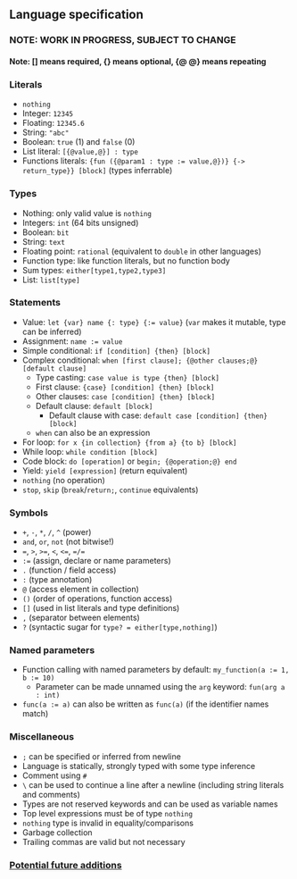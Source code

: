 ## Language specification
### NOTE: WORK IN PROGRESS, SUBJECT TO CHANGE
#### Note: [] means required, {} means optional, {@ @} means repeating

### Literals

- `nothing`
- Integer: `12345`
- Floating: `12345.6`
- String: `"abc"`
- Boolean: `true` (1) and `false` (0)
- List literal: `[{@value,@}] : type`
- Functions literals: `{fun ({@param1 : type := value,@})} {-> return_type}} [block]` (types inferrable)

### Types
- Nothing: only valid value is `nothing`
- Integers: `int` (64 bits unsigned)
- Boolean: `bit`
- String: `text`
- Floating point: `rational` (equivalent to `double` in other languages)
- Function type: like function literals, but no function body
- Sum types: `either[type1,type2,type3]`
- List: `list[type]`

### Statements
- Value: `let {var} name {: type} {:= value}` (`var` makes it mutable, type can be inferred)
- Assignment: `name := value`
- Simple conditional: `if [condition] {then} [block]`
- Complex conditional: `when [first clause]; {@other clauses;@} [default clause]`
    - Type casting: `case value is type {then} [block]`
    - First clause: `{case} [condition] {then} [block]`
    - Other clauses: `case [condition] {then} [block]`
    - Default clause: `default [block]`
      - Default clause with case: `default case [condition] {then} [block]`
    - `when` can also be an expression
- For loop: `for x {in collection} {from a} {to b} [block]`
- While loop: `while condition [block]`
- Code block: `do [operation]` or `begin; {@operation;@} end`
- Yield: `yield [expression]` (return equivalent)
- `nothing` (no operation)
- `stop`, `skip` (`break`/`return;`, `continue` equivalents)

### Symbols
- `+`, `-`, `*`, `/`, `^` (power)
- `and`, `or`, `not` (not bitwise!)
- `=`, `>`, `>=`, `<`, `<=`, `=/=`
- `:=` (assign, declare or name parameters)
- `.` (function / field access)
- `:` (type annotation)
- `@` (access element in collection)
- `()` (order of operations, function access)
- `[]` (used in list literals and type definitions)
- `,` (separator between elements)
- `?` (syntactic sugar for `type? = either[type,nothing]`)

### Named parameters
- Function calling with named parameters by default: `my_function(a := 1, b := 10)`
    - Parameter can be made unnamed using the `arg` keyword: `fun(arg a : int)`
- `func(a := a)` can also be written as `func(a)` (if the identifier names match)

### Miscellaneous
- `;` can be specified or inferred from newline
- Language is statically, strongly typed with some type inference
- Comment using `#`
- `\` can be used to continue a line after a newline (including string literals and comments)
- Types are not reserved keywords and can be used as variable names
- Top level expressions must be of type `nothing`
- `nothing` type is invalid in equality/comparisons
- Garbage collection
- Trailing commas are valid but not necessary

### [Potential future additions](future.md)

